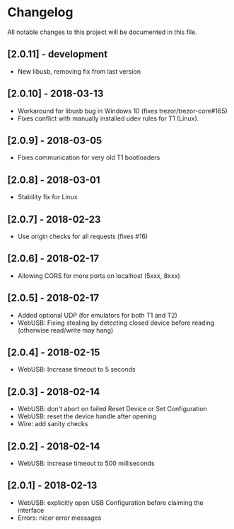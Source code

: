 # Changelog
All notable changes to this project will be documented in this file.


## [2.0.11] - development
- New libusb, removing fix from last version

## [2.0.10] - 2018-03-13
- Workaround for libusb bug in Windows 10 (fixes trezor/trezor-core#165)
- Fixes conflict with manually installed udev rules for T1 (Linux).

## [2.0.9] - 2018-03-05
- Fixes communication for very old T1 bootloaders

## [2.0.8] - 2018-03-01
- Stability fix for Linux

## [2.0.7] - 2018-02-23
- Use origin checks for all requests (fixes #16)

## [2.0.6] - 2018-02-17
- Allowing CORS for more ports on localhost (5xxx, 8xxx)

## [2.0.5] - 2018-02-17
- Added optional UDP (for emulators for both T1 and T2)
- WebUSB: Fixing stealing by detecting closed device before reading (otherwise read/write may hang)

## [2.0.4] - 2018-02-15
- WebUSB: Increase timeout to 5 seconds

## [2.0.3] - 2018-02-14
- WebUSB: don't abort on failed Reset Device or Set Configuration
- WebUSB: reset the device handle after opening
- Wire: add sanity checks

## [2.0.2] - 2018-02-14
- WebUSB: increase timeout to 500 milliseconds

## [2.0.1] - 2018-02-13
- WebUSB: explicitly open USB Configuration before claiming the interface
- Errors: nicer error messages

